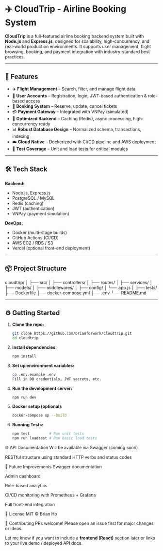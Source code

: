 # ✈️ CloudTrip - Airline Booking System

**CloudTrip** is a full-featured airline booking backend system built with **Node.js** and **Express.js**, designed for scalability, high-concurrency, and real-world production environments. It supports user management, flight browsing, booking, and payment integration with industry-standard best practices.

---

## 🚀 Features

- ✈️ **Flight Management** – Search, filter, and manage flight data
- 👥 **User Accounts** – Registration, login, JWT-based authentication & role-based access
- 🧾 **Booking System** – Reserve, update, cancel tickets
- 💳 **Payment Gateway** – Integrated with VNPay (simulated)
- 🧠 **Optimized Backend** – Caching (Redis), async processing, high-concurrency ready
- 📊 **Robust Database Design** – Normalized schema, transactions, indexing
- ☁️ **Cloud Native** – Dockerized with CI/CD pipeline and AWS deployment
- 🧪 **Test Coverage** – Unit and load tests for critical modules

---

## 🛠 Tech Stack

**Backend:**
- Node.js, Express.js
- PostgreSQL / MySQL
- Redis (caching)
- JWT (authentication)
- VNPay (payment simulation)

**DevOps:**
- Docker (multi-stage builds)
- GitHub Actions (CI/CD)
- AWS EC2 / RDS / S3
- Vercel (optional front-end deployment)

---

## 📦 Project Structure

cloudtrip/
│
├── src/
│ ├── controllers/
│ ├── routes/
│ ├── services/
│ ├── models/
│ ├── middlewares/
│ ├── config/
│ └── app.js
│
├── tests/
├── Dockerfile
├── docker-compose.yml
├── .env
└── README.md

---

## ⚙️ Getting Started

1. **Clone the repo:**
   ```bash
   git clone https://github.com/brianforwork/cloudtrip.git
   cd cloudtrip
2. **Install dependencies:**
   ```bash
   npm install
3. **Set up environment variables:**
   ```bash
   cp .env.example .env
   Fill in DB credentials, JWT secrets, etc.
4. **Run the development server:**
   ```bash
   npm run dev
5. **Docker setup (optional):**
   ```bash
   docker-compose up --build
6. **Running Tests:**
   ```bash
   npm test         # Run unit tests
   npm run loadtest # Run basic load tests

🌐 API Documentation
Will be available via Swagger (coming soon)

RESTful structure using standard HTTP verbs and status codes

📌 Future Improvements
 Swagger documentation

 Admin dashboard

 Role-based analytics

 CI/CD monitoring with Prometheus + Grafana

 Full front-end integration

📄 License
MIT © Brian Ho

🙌 Contributing
PRs welcome! Please open an issue first for major changes or ideas.

Let me know if you want to include a **frontend (React)** section later or links to your live demo / deployed API docs.
